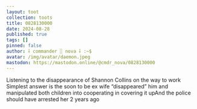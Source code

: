 ```yaml
---
layout: toot
collection: toots
title: 0828130000
date: 2024-08-28
published: true
tags: []
pinned: false
author: ⸸ commander ░ nova ⸸ :~$
avatar: /img/avatar/daemon.jpeg
mastodon: https://mastodon.online/@cmdr_nova/0828130000
---
```


Listening to the disappearance of Shannon Collins on the way to work Simplest answer is the soon to be ex wife “disappeared” him and manipulated both children into cooperating in covering it upAnd the police should have arrested her 2 years ago
